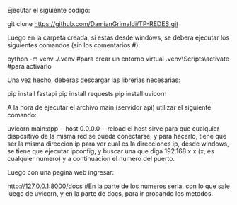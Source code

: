 Ejecutar el siguiente codigo:

git clone https://github.com/DamianGrimaldi/TP-REDES.git

Luego en la carpeta creada, si estas desde windows, se debera ejecutar los siguientes comandos (sin los comentarios #):

python -m venv ./.venv #para crear un entorno virtual
.venv\Scripts\activate  #para activarlo

Una vez hecho, deberas descargar las librerias necesarias:

pip install fastapi
pip install requests
pip install uvicorn

A la hora de ejecutar el archivo main (servidor api)
utilizar el siguiente comando:

uvicorn main:app --host 0.0.0.0 --reload
el host sirve para que cualquier dispositivo de la misma red se pueda conectarse, y para hacerlo, tiene que ser la misma direccion ip
para ver cual es la direcciones ip, desde windows, se tiene que ejecutar ipconfig, y buscar una que diga 192.168.x.x (x, es cualquier numero) y a continuacion el numero del puerto.

Luego con una pagina web ingresar:

http://127.0.0.1:8000/docs #En la parte de los numeros seria, con lo que sale luego de uvicorn, y en la parte de docs, para ir probando los metodos.